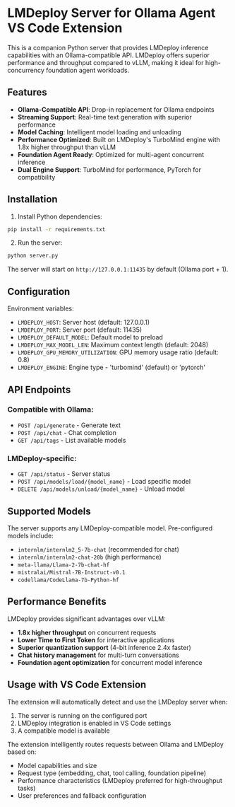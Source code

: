 # LMDeploy Server for Ollama Agent VS Code Extension

This is a companion Python server that provides LMDeploy inference capabilities with an Ollama-compatible API. LMDeploy offers superior performance and throughput compared to vLLM, making it ideal for high-concurrency foundation agent workloads.

## Features

- **Ollama-Compatible API**: Drop-in replacement for Ollama endpoints
- **Streaming Support**: Real-time text generation with superior performance
- **Model Caching**: Intelligent model loading and unloading
- **Performance Optimized**: Built on LMDeploy's TurboMind engine with 1.8x higher throughput than vLLM
- **Foundation Agent Ready**: Optimized for multi-agent concurrent inference
- **Dual Engine Support**: TurboMind for performance, PyTorch for compatibility

## Installation

1. Install Python dependencies:
```bash
pip install -r requirements.txt
```

2. Run the server:
```bash
python server.py
```

The server will start on `http://127.0.0.1:11435` by default (Ollama port + 1).

## Configuration

Environment variables:
- `LMDEPLOY_HOST`: Server host (default: 127.0.0.1)
- `LMDEPLOY_PORT`: Server port (default: 11435)
- `LMDEPLOY_DEFAULT_MODEL`: Default model to preload
- `LMDEPLOY_MAX_MODEL_LEN`: Maximum context length (default: 2048)
- `LMDEPLOY_GPU_MEMORY_UTILIZATION`: GPU memory usage ratio (default: 0.8)
- `LMDEPLOY_ENGINE`: Engine type - 'turbomind' (default) or 'pytorch'

## API Endpoints

### Compatible with Ollama:
- `POST /api/generate` - Generate text
- `POST /api/chat` - Chat completion
- `GET /api/tags` - List available models

### LMDeploy-specific:
- `GET /api/status` - Server status
- `POST /api/models/load/{model_name}` - Load specific model
- `DELETE /api/models/unload/{model_name}` - Unload model

## Supported Models

The server supports any LMDeploy-compatible model. Pre-configured models include:
- `internlm/internlm2_5-7b-chat` (recommended for chat)
- `internlm/internlm2-chat-20b` (high performance)
- `meta-llama/Llama-2-7b-chat-hf`
- `mistralai/Mistral-7B-Instruct-v0.1`
- `codellama/CodeLlama-7b-Python-hf`

## Performance Benefits

LMDeploy provides significant advantages over vLLM:
- **1.8x higher throughput** on concurrent requests
- **Lower Time to First Token** for interactive applications
- **Superior quantization support** (4-bit inference 2.4x faster)
- **Chat history management** for multi-turn conversations
- **Foundation agent optimization** for concurrent model inference

## Usage with VS Code Extension

The extension will automatically detect and use the LMDeploy server when:
1. The server is running on the configured port
2. LMDeploy integration is enabled in VS Code settings
3. A compatible model is available

The extension intelligently routes requests between Ollama and LMDeploy based on:
- Model capabilities and size
- Request type (embedding, chat, tool calling, foundation pipeline)
- Performance characteristics (LMDeploy preferred for high-throughput tasks)
- User preferences and fallback configuration
